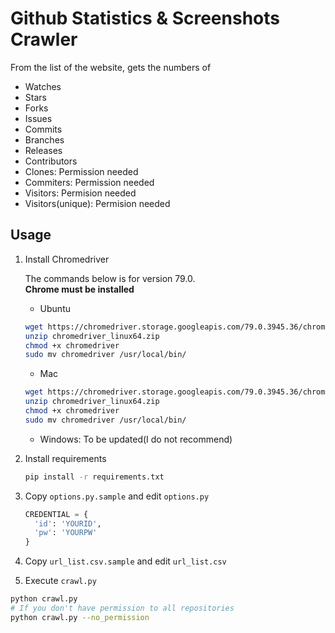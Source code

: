 # Github Statistics & Screenshots Crawler

From the list of the website, gets the numbers of

- Watches
- Stars
- Forks
- Issues
- Commits
- Branches
- Releases
- Contributors
- Clones: Permission needed
- Commiters: Permission needed
- Visitors: Permision needed
- Visitors(unique): Permision needed

## Usage

1. Install Chromedriver

   The commands below is for version 79.0.  
   **Chrome must be installed**

   - Ubuntu

   ```bash
   wget https://chromedriver.storage.googleapis.com/79.0.3945.36/chromedriver_linux64.zip
   unzip chromedriver_linux64.zip
   chmod +x chromedriver
   sudo mv chromedriver /usr/local/bin/
   ```

   - Mac

   ```bash
   wget https://chromedriver.storage.googleapis.com/79.0.3945.36/chromedriver_mac64.zip
   unzip chromedriver_linux64.zip
   chmod +x chromedriver
   sudo mv chromedriver /usr/local/bin/
   ```

   - Windows: To be updated(I do not recommend)

2. Install requirements

   ```bash
   pip install -r requirements.txt
   ```

3. Copy `options.py.sample` and edit `options.py`

   ```python
   CREDENTIAL = {
     'id': 'YOURID',
     'pw': 'YOURPW'
   }
   ```

4. Copy `url_list.csv.sample` and edit `url_list.csv`

5. Execute `crawl.py`

```bash
python crawl.py
# If you don't have permission to all repositories
python crawl.py --no_permission
```
